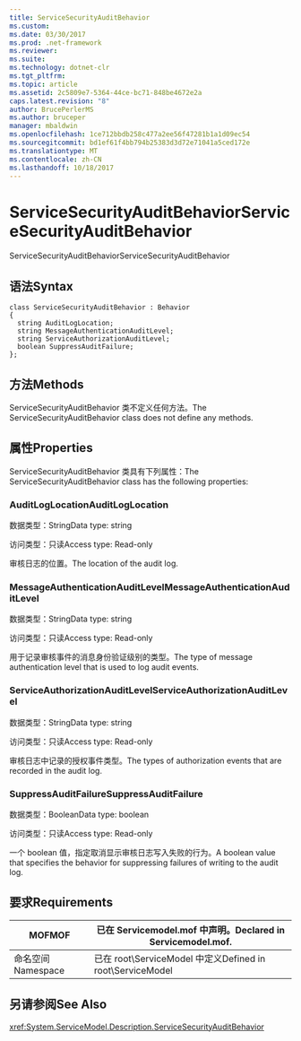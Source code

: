```yaml
---
title: ServiceSecurityAuditBehavior
ms.custom: 
ms.date: 03/30/2017
ms.prod: .net-framework
ms.reviewer: 
ms.suite: 
ms.technology: dotnet-clr
ms.tgt_pltfrm: 
ms.topic: article
ms.assetid: 2c5809e7-5364-44ce-bc71-848be4672e2a
caps.latest.revision: "8"
author: BrucePerlerMS
ms.author: bruceper
manager: mbaldwin
ms.openlocfilehash: 1ce712bbdb258c477a2ee56f47281b1a1d09ec54
ms.sourcegitcommit: bd1ef61f4bb794b25383d3d72e71041a5ced172e
ms.translationtype: MT
ms.contentlocale: zh-CN
ms.lasthandoff: 10/18/2017
---
```

# <a name="servicesecurityauditbehavior"></a><span data-ttu-id="e17df-102">ServiceSecurityAuditBehavior</span><span class="sxs-lookup"><span data-stu-id="e17df-102">ServiceSecurityAuditBehavior</span></span>
<span data-ttu-id="e17df-103">ServiceSecurityAuditBehavior</span><span class="sxs-lookup"><span data-stu-id="e17df-103">ServiceSecurityAuditBehavior</span></span>  
  
## <a name="syntax"></a><span data-ttu-id="e17df-104">语法</span><span class="sxs-lookup"><span data-stu-id="e17df-104">Syntax</span></span>  
  
```  
class ServiceSecurityAuditBehavior : Behavior  
{  
  string AuditLogLocation;  
  string MessageAuthenticationAuditLevel;  
  string ServiceAuthorizationAuditLevel;  
  boolean SuppressAuditFailure;  
};  
```  
  
## <a name="methods"></a><span data-ttu-id="e17df-105">方法</span><span class="sxs-lookup"><span data-stu-id="e17df-105">Methods</span></span>  
 <span data-ttu-id="e17df-106">ServiceSecurityAuditBehavior 类不定义任何方法。</span><span class="sxs-lookup"><span data-stu-id="e17df-106">The ServiceSecurityAuditBehavior class does not define any methods.</span></span>  
  
## <a name="properties"></a><span data-ttu-id="e17df-107">属性</span><span class="sxs-lookup"><span data-stu-id="e17df-107">Properties</span></span>  
 <span data-ttu-id="e17df-108">ServiceSecurityAuditBehavior 类具有下列属性：</span><span class="sxs-lookup"><span data-stu-id="e17df-108">The ServiceSecurityAuditBehavior class has the following properties:</span></span>  
  
### <a name="auditloglocation"></a><span data-ttu-id="e17df-109">AuditLogLocation</span><span class="sxs-lookup"><span data-stu-id="e17df-109">AuditLogLocation</span></span>  
 <span data-ttu-id="e17df-110">数据类型：String</span><span class="sxs-lookup"><span data-stu-id="e17df-110">Data type: string</span></span>  
  
 <span data-ttu-id="e17df-111">访问类型：只读</span><span class="sxs-lookup"><span data-stu-id="e17df-111">Access type: Read-only</span></span>  
  
 <span data-ttu-id="e17df-112">审核日志的位置。</span><span class="sxs-lookup"><span data-stu-id="e17df-112">The location of the audit log.</span></span>  
  
### <a name="messageauthenticationauditlevel"></a><span data-ttu-id="e17df-113">MessageAuthenticationAuditLevel</span><span class="sxs-lookup"><span data-stu-id="e17df-113">MessageAuthenticationAuditLevel</span></span>  
 <span data-ttu-id="e17df-114">数据类型：String</span><span class="sxs-lookup"><span data-stu-id="e17df-114">Data type: string</span></span>  
  
 <span data-ttu-id="e17df-115">访问类型：只读</span><span class="sxs-lookup"><span data-stu-id="e17df-115">Access type: Read-only</span></span>  
  
 <span data-ttu-id="e17df-116">用于记录审核事件的消息身份验证级别的类型。</span><span class="sxs-lookup"><span data-stu-id="e17df-116">The type of message authentication level that is used to log audit events.</span></span>  
  
### <a name="serviceauthorizationauditlevel"></a><span data-ttu-id="e17df-117">ServiceAuthorizationAuditLevel</span><span class="sxs-lookup"><span data-stu-id="e17df-117">ServiceAuthorizationAuditLevel</span></span>  
 <span data-ttu-id="e17df-118">数据类型：String</span><span class="sxs-lookup"><span data-stu-id="e17df-118">Data type: string</span></span>  
  
 <span data-ttu-id="e17df-119">访问类型：只读</span><span class="sxs-lookup"><span data-stu-id="e17df-119">Access type: Read-only</span></span>  
  
 <span data-ttu-id="e17df-120">审核日志中记录的授权事件类型。</span><span class="sxs-lookup"><span data-stu-id="e17df-120">The types of authorization events that are recorded in the audit log.</span></span>  
  
### <a name="suppressauditfailure"></a><span data-ttu-id="e17df-121">SuppressAuditFailure</span><span class="sxs-lookup"><span data-stu-id="e17df-121">SuppressAuditFailure</span></span>  
 <span data-ttu-id="e17df-122">数据类型：Boolean</span><span class="sxs-lookup"><span data-stu-id="e17df-122">Data type: boolean</span></span>  
  
 <span data-ttu-id="e17df-123">访问类型：只读</span><span class="sxs-lookup"><span data-stu-id="e17df-123">Access type: Read-only</span></span>  
  
 <span data-ttu-id="e17df-124">一个 boolean 值，指定取消显示审核日志写入失败的行为。</span><span class="sxs-lookup"><span data-stu-id="e17df-124">A boolean value that specifies the behavior for suppressing failures of writing to the audit log.</span></span>  
  
## <a name="requirements"></a><span data-ttu-id="e17df-125">要求</span><span class="sxs-lookup"><span data-stu-id="e17df-125">Requirements</span></span>  
  
|<span data-ttu-id="e17df-126">MOF</span><span class="sxs-lookup"><span data-stu-id="e17df-126">MOF</span></span>|<span data-ttu-id="e17df-127">已在 Servicemodel.mof 中声明。</span><span class="sxs-lookup"><span data-stu-id="e17df-127">Declared in Servicemodel.mof.</span></span>|  
|---------|-----------------------------------|  
|<span data-ttu-id="e17df-128">命名空间</span><span class="sxs-lookup"><span data-stu-id="e17df-128">Namespace</span></span>|<span data-ttu-id="e17df-129">已在 root\ServiceModel 中定义</span><span class="sxs-lookup"><span data-stu-id="e17df-129">Defined in root\ServiceModel</span></span>|  
  
## <a name="see-also"></a><span data-ttu-id="e17df-130">另请参阅</span><span class="sxs-lookup"><span data-stu-id="e17df-130">See Also</span></span>  
 <xref:System.ServiceModel.Description.ServiceSecurityAuditBehavior>
